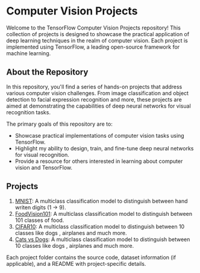 # Computer Vision Projects

Welcome to the TensorFlow Computer Vision Projects repository! This collection of projects is designed to showcase the practical application of deep learning techniques in the realm of computer vision. Each project is implemented using TensorFlow, a leading open-source framework for machine learning.

## About the Repository

In this repository, you'll find a series of hands-on projects that address various computer vision challenges. From image classification and object detection to facial expression recognition and more, these projects are aimed at demonstrating the capabilities of deep neural networks for visual recognition tasks.

The primary goals of this repository are to:

- Showcase practical implementations of computer vision tasks using TensorFlow.
- Highlight my ability to design, train, and fine-tune deep neural networks for visual recognition.
- Provide a resource for others interested in learning about computer vision and TensorFlow.

## Projects

1. [MNIST](1.MNIST_Dataset/): A multiclass classification model to distinguish between hand writen digits (1 -> 9).
2. [FoodVision101](2.FoodVision101/): A multiclass classification model to distinguish between 101 classes of food.
3. [CIFAR10](3.CIFAR10/): A multiclass classification model to distinguish between 10 classes like dogs , airplanes and much more.
5. [Cats vs Dogs](4.CatsVsDogs/): A multiclass classification model to distinguish between 10 classes like dogs , airplanes and much more.


Each project folder contains the source code, dataset information (if applicable), and a README with project-specific details.
